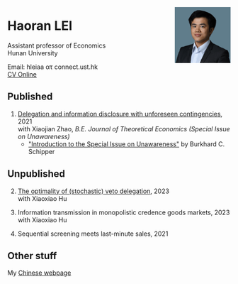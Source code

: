 <p><img src="fig/portrait-min.png" style="max-width:25%;min-width:100px;float:right;" alt="Haoran's portrait" /></p>

# Haoran LEI

Assistant professor of Economics <br>
Hunan University <br>

Email: hleiaa ατ connect.ust.hk <br>
[CV Online](cv)

## Published

1. [Delegation and information disclosure with unforeseen contingencies], 2021 <br>
   with Xiaojian Zhao, *B.E. Journal of Theoretical Economics (Special Issue on Unawareness)*
   - ["Introduction to the Special Issue on Unawareness"] by Burkhard C. Schipper

[Delegation and information disclosure with unforeseen contingencies]: https://www.degruyter.com/document/doi/10.1515/bejte-2018-0184/html

["Introduction to the Special Issue on Unawareness"]: https://www.degruyter.com/document/doi/10.1515/bejte-2021-0078/html


## Unpublished

2. [The optimality of (stochastic) veto delegation](https://arxiv.org/abs/2208.14829), 2023<br>
   with Xiaoxiao Hu

1. Information transmission in monopolistic credence goods markets, 2023<br>
   with Xiaoxiao Hu

1. Sequential screening meets last-minute sales, 2021

## Other stuff

My [Chinese webpage](zh)
